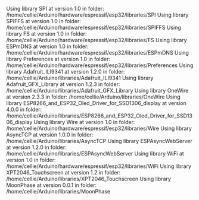 Using library SPI at version 1.0 in folder: /home/cellie/Arduino/hardware/espressif/esp32/libraries/SPI 
Using library SPIFFS at version 1.0 in folder: /home/cellie/Arduino/hardware/espressif/esp32/libraries/SPIFFS 
Using library FS at version 1.0 in folder: /home/cellie/Arduino/hardware/espressif/esp32/libraries/FS 
Using library ESPmDNS at version 1.0 in folder: /home/cellie/Arduino/hardware/espressif/esp32/libraries/ESPmDNS 
Using library Preferences at version 1.0 in folder: /home/cellie/Arduino/hardware/espressif/esp32/libraries/Preferences 
Using library Adafruit_ILI9341 at version 1.2.0 in folder: /home/cellie/Arduino/libraries/Adafruit_ILI9341 
Using library Adafruit_GFX_Library at version 1.2.3 in folder: /home/cellie/Arduino/libraries/Adafruit_GFX_Library 
Using library OneWire at version 2.3.3 in folder: /home/cellie/Arduino/libraries/OneWire 
Using library ESP8266_and_ESP32_Oled_Driver_for_SSD1306_display at version 4.0.0 in folder: /home/cellie/Arduino/libraries/ESP8266_and_ESP32_Oled_Driver_for_SSD1306_display 
Using library Wire at version 1.0 in folder: /home/cellie/Arduino/hardware/espressif/esp32/libraries/Wire 
Using library AsyncTCP at version 1.0.0 in folder: /home/cellie/Arduino/libraries/AsyncTCP 
Using library ESPAsyncWebServer at version 1.2.0 in folder: /home/cellie/Arduino/libraries/ESPAsyncWebServer 
Using library WiFi at version 1.0 in folder: /home/cellie/Arduino/hardware/espressif/esp32/libraries/WiFi 
Using library XPT2046_Touchscreen at version 1.2 in folder: /home/cellie/Arduino/libraries/XPT2046_Touchscreen 
Using library MoonPhase at version 0.0.1 in folder: /home/cellie/Arduino/libraries/MoonPhase 
